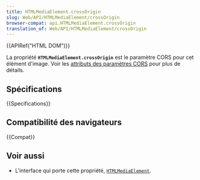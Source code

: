 ```yaml
---
title: HTMLMediaElement.crossOrigin
slug: Web/API/HTMLMediaElement/crossOrigin
browser-compat: api.HTMLMediaElement.crossOrigin
translation_of: Web/API/HTMLMediaElement/crossOrigin
---
```

{{APIRef("HTML DOM")}}

La propriété **`HTMLMediaElement.crossOrigin`** est le paramètre CORS pour cet élément d'image. Voir les [attributs des paramètres CORS](/fr/docs/Web/HTML/Attributes/crossorigin) pour plus de détails.

## Spécifications

{{Specifications}}

## Compatibilité des navigateurs

{{Compat}}

## Voir aussi

- L'interface qui porte cette propriété, [`HTMLMediaElement`](/fr/docs/Web/API/HTMLMediaElement).
